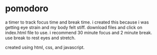 # pomodoro
a timer to track focus time and break time. i created this because i was getting eye strain and my body felt stiff. download files and click on index.html file to use. i recommend 30 minute focus and 2 minute break. use break to rest eyes and stretch.

created using html, css, and javascript.
